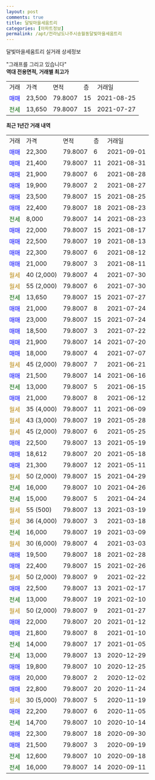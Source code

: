 ```yaml
---
layout: post
comments: true
title: 달빛마을세움트리
categories: [아파트정보]
permalink: /apt/전라남도나주시송월동달빛마을세움트리
---
```


달빛마을세움트리 실거래 상세정보

<script type="text/javascript">
  google.charts.load('current', {'packages':['line', 'corechart']});
  google.charts.setOnLoadCallback(drawChart);

  function drawChart() {
    var data = new google.visualization.DataTable();
    data.addColumn('date', '거래일');
    data.addColumn('number', "매매");
    data.addColumn('number', "전세");
    data.addColumn('number', "전매");

    data.addRows([[new Date(Date.parse("2021-09-01")), 22300, null, null], [new Date(Date.parse("2021-08-31")), 21400, null, null], [new Date(Date.parse("2021-08-28")), 21900, null, null], [new Date(Date.parse("2021-08-27")), 19900, null, null], [new Date(Date.parse("2021-08-25")), 23500, null, null], [new Date(Date.parse("2021-08-23")), 22400, null, null], [new Date(Date.parse("2021-08-23")), null, 8000, null], [new Date(Date.parse("2021-08-17")), 22000, null, null], [new Date(Date.parse("2021-08-13")), 22500, null, null], [new Date(Date.parse("2021-08-12")), 22300, null, null], [new Date(Date.parse("2021-08-11")), 21000, null, null], [new Date(Date.parse("2021-07-30")), null, null, null], [new Date(Date.parse("2021-07-30")), null, null, null], [new Date(Date.parse("2021-07-27")), null, 13650, null], [new Date(Date.parse("2021-07-24")), 21000, null, null], [new Date(Date.parse("2021-07-24")), 23000, null, null], [new Date(Date.parse("2021-07-22")), 18500, null, null], [new Date(Date.parse("2021-07-20")), 21900, null, null], [new Date(Date.parse("2021-07-07")), 18000, null, null], [new Date(Date.parse("2021-06-21")), null, null, null], [new Date(Date.parse("2021-06-16")), 21500, null, null], [new Date(Date.parse("2021-06-15")), null, 13000, null], [new Date(Date.parse("2021-06-12")), 21000, null, null], [new Date(Date.parse("2021-06-09")), null, null, null], [new Date(Date.parse("2021-05-28")), null, null, null], [new Date(Date.parse("2021-05-25")), null, null, null], [new Date(Date.parse("2021-05-19")), 22500, null, null], [new Date(Date.parse("2021-05-18")), 18612, null, null], [new Date(Date.parse("2021-05-11")), 21300, null, null], [new Date(Date.parse("2021-04-29")), null, null, null], [new Date(Date.parse("2021-04-26")), null, 16000, null], [new Date(Date.parse("2021-04-24")), null, 15000, null], [new Date(Date.parse("2021-03-19")), null, null, null], [new Date(Date.parse("2021-03-18")), null, null, null], [new Date(Date.parse("2021-03-09")), null, 16000, null], [new Date(Date.parse("2021-03-03")), null, null, null], [new Date(Date.parse("2021-02-28")), 19500, null, null], [new Date(Date.parse("2021-02-26")), 22400, null, null], [new Date(Date.parse("2021-02-22")), null, null, null], [new Date(Date.parse("2021-02-17")), 22500, null, null], [new Date(Date.parse("2021-02-10")), null, 13000, null], [new Date(Date.parse("2021-01-27")), null, null, null], [new Date(Date.parse("2021-01-12")), 22000, null, null], [new Date(Date.parse("2021-01-10")), 21800, null, null], [new Date(Date.parse("2021-01-05")), null, 14000, null], [new Date(Date.parse("2020-12-29")), null, 13000, null], [new Date(Date.parse("2020-12-25")), 19800, null, null], [new Date(Date.parse("2020-12-02")), 20000, null, null], [new Date(Date.parse("2020-11-24")), 22800, null, null], [new Date(Date.parse("2020-11-19")), null, null, null], [new Date(Date.parse("2020-11-05")), 22200, null, null], [new Date(Date.parse("2020-10-14")), null, 14700, null], [new Date(Date.parse("2020-09-30")), 22300, null, null], [new Date(Date.parse("2020-09-19")), 21500, null, null], [new Date(Date.parse("2020-09-18")), null, 12600, null], [new Date(Date.parse("2020-09-11")), null, 16000, null]]);

    var options = {
      hAxis: {
        format: 'yyyy/MM/dd'
      },    
      lineWidth: 0,
      pointsVisible: true,    
      title: '최근 1년간 유형별 실거래가 분포',
      legend: { position: 'bottom' }
    };

    var formatter = new google.visualization.NumberFormat({pattern:'###,###'} );
    formatter.format(data, 1);
    formatter.format(data, 2);
    
    setTimeout(function() {
        var chart = new google.visualization.LineChart(document.getElementById('columnchart_material'));
        chart.draw(data, (options));
        document.getElementById('loading').style.display = 'none';
    }, 200);
  }
</script>


<div id="loading" style="z-index:20; display: block; margin-left: 0px">"그래프를 그리고 있습니다"</div>
<div id="columnchart_material" style="width: 95%; margin-left: 0px; display: block"></div>
<!-- contents start -->
<b>역대 전용면적, 거래별 최고가</b>
<table class="sortable">
    <tr>
      <td>거래</td>
      <td>가격</td>
      <td>면적</td>
      <td>층</td>
      <td>거래일</td>
    </tr>
        <tr>
          <td><a style="color: blue">매매</a></td>
          <td>23,500</td>
          <td>79.8007</td>
          <td>15</td>
          <td>2021-08-25</td>
        </tr>        
        <tr>
              <td><a style="color: darkgreen">전세</a></td>
              <td>13,650</td>
              <td>79.8007</td>
              <td>15</td>
              <td>2021-07-27</td>
            </tr>        
    
</table>

<b>최근 1년간 거래 내역</b>

<table class="sortable">
    <tr>
      <td>거래</td>
      <td>가격</td>
      <td>면적</td>
      <td>층</td>
      <td>거래일</td>
    </tr>
    <tr>
      <td><a style="color: blue">매매</a></td>
      <td>22,300</td>
      <td>79.8007</td>
      <td>6</td>
      <td>2021-09-01</td>
    </tr>          <tr>
      <td><a style="color: blue">매매</a></td>
      <td>21,400</td>
      <td>79.8007</td>
      <td>11</td>
      <td>2021-08-31</td>
    </tr>          <tr>
      <td><a style="color: blue">매매</a></td>
      <td>21,900</td>
      <td>79.8007</td>
      <td>6</td>
      <td>2021-08-28</td>
    </tr>          <tr>
      <td><a style="color: blue">매매</a></td>
      <td>19,900</td>
      <td>79.8007</td>
      <td>2</td>
      <td>2021-08-27</td>
    </tr>          <tr>
      <td><a style="color: blue">매매</a></td>
      <td>23,500</td>
      <td>79.8007</td>
      <td>15</td>
      <td>2021-08-25</td>
    </tr>          <tr>
      <td><a style="color: blue">매매</a></td>
      <td>22,400</td>
      <td>79.8007</td>
      <td>18</td>
      <td>2021-08-23</td>
    </tr>          <tr>
      <td><a style="color: darkgreen">전세</a></td>
      <td>8,000</td>
      <td>79.8007</td>
      <td>14</td>
      <td>2021-08-23</td>
    </tr>          <tr>
      <td><a style="color: blue">매매</a></td>
      <td>22,000</td>
      <td>79.8007</td>
      <td>15</td>
      <td>2021-08-17</td>
    </tr>          <tr>
      <td><a style="color: blue">매매</a></td>
      <td>22,500</td>
      <td>79.8007</td>
      <td>19</td>
      <td>2021-08-13</td>
    </tr>          <tr>
      <td><a style="color: blue">매매</a></td>
      <td>22,300</td>
      <td>79.8007</td>
      <td>6</td>
      <td>2021-08-12</td>
    </tr>          <tr>
      <td><a style="color: blue">매매</a></td>
      <td>21,000</td>
      <td>79.8007</td>
      <td>3</td>
      <td>2021-08-11</td>
    </tr>          <tr>
      <td><a style="color: darkgoldenrod">월세</a></td>
      <td>40 (2,000)</td>
      <td>79.8007</td>
      <td>4</td>
      <td>2021-07-30</td>
    </tr>          <tr>
      <td><a style="color: darkgoldenrod">월세</a></td>
      <td>55 (2,000)</td>
      <td>79.8007</td>
      <td>6</td>
      <td>2021-07-30</td>
    </tr>          <tr>
      <td><a style="color: darkgreen">전세</a></td>
      <td>13,650</td>
      <td>79.8007</td>
      <td>15</td>
      <td>2021-07-27</td>
    </tr>          <tr>
      <td><a style="color: blue">매매</a></td>
      <td>21,000</td>
      <td>79.8007</td>
      <td>8</td>
      <td>2021-07-24</td>
    </tr>          <tr>
      <td><a style="color: blue">매매</a></td>
      <td>23,000</td>
      <td>79.8007</td>
      <td>15</td>
      <td>2021-07-24</td>
    </tr>          <tr>
      <td><a style="color: blue">매매</a></td>
      <td>18,500</td>
      <td>79.8007</td>
      <td>3</td>
      <td>2021-07-22</td>
    </tr>          <tr>
      <td><a style="color: blue">매매</a></td>
      <td>21,900</td>
      <td>79.8007</td>
      <td>14</td>
      <td>2021-07-20</td>
    </tr>          <tr>
      <td><a style="color: blue">매매</a></td>
      <td>18,000</td>
      <td>79.8007</td>
      <td>4</td>
      <td>2021-07-07</td>
    </tr>          <tr>
      <td><a style="color: darkgoldenrod">월세</a></td>
      <td>45 (2,000)</td>
      <td>79.8007</td>
      <td>7</td>
      <td>2021-06-21</td>
    </tr>          <tr>
      <td><a style="color: blue">매매</a></td>
      <td>21,500</td>
      <td>79.8007</td>
      <td>14</td>
      <td>2021-06-16</td>
    </tr>          <tr>
      <td><a style="color: darkgreen">전세</a></td>
      <td>13,000</td>
      <td>79.8007</td>
      <td>5</td>
      <td>2021-06-15</td>
    </tr>          <tr>
      <td><a style="color: blue">매매</a></td>
      <td>21,000</td>
      <td>79.8007</td>
      <td>8</td>
      <td>2021-06-12</td>
    </tr>          <tr>
      <td><a style="color: darkgoldenrod">월세</a></td>
      <td>35 (4,000)</td>
      <td>79.8007</td>
      <td>11</td>
      <td>2021-06-09</td>
    </tr>          <tr>
      <td><a style="color: darkgoldenrod">월세</a></td>
      <td>43 (3,000)</td>
      <td>79.8007</td>
      <td>19</td>
      <td>2021-05-28</td>
    </tr>          <tr>
      <td><a style="color: darkgoldenrod">월세</a></td>
      <td>45 (2,000)</td>
      <td>79.8007</td>
      <td>6</td>
      <td>2021-05-25</td>
    </tr>          <tr>
      <td><a style="color: blue">매매</a></td>
      <td>22,500</td>
      <td>79.8007</td>
      <td>13</td>
      <td>2021-05-19</td>
    </tr>          <tr>
      <td><a style="color: blue">매매</a></td>
      <td>18,612</td>
      <td>79.8007</td>
      <td>20</td>
      <td>2021-05-18</td>
    </tr>          <tr>
      <td><a style="color: blue">매매</a></td>
      <td>21,300</td>
      <td>79.8007</td>
      <td>12</td>
      <td>2021-05-11</td>
    </tr>          <tr>
      <td><a style="color: darkgoldenrod">월세</a></td>
      <td>50 (2,000)</td>
      <td>79.8007</td>
      <td>15</td>
      <td>2021-04-29</td>
    </tr>          <tr>
      <td><a style="color: darkgreen">전세</a></td>
      <td>16,000</td>
      <td>79.8007</td>
      <td>10</td>
      <td>2021-04-26</td>
    </tr>          <tr>
      <td><a style="color: darkgreen">전세</a></td>
      <td>15,000</td>
      <td>79.8007</td>
      <td>5</td>
      <td>2021-04-24</td>
    </tr>          <tr>
      <td><a style="color: darkgoldenrod">월세</a></td>
      <td>55 (500)</td>
      <td>79.8007</td>
      <td>13</td>
      <td>2021-03-19</td>
    </tr>          <tr>
      <td><a style="color: darkgoldenrod">월세</a></td>
      <td>36 (4,000)</td>
      <td>79.8007</td>
      <td>3</td>
      <td>2021-03-18</td>
    </tr>          <tr>
      <td><a style="color: darkgreen">전세</a></td>
      <td>16,000</td>
      <td>79.8007</td>
      <td>19</td>
      <td>2021-03-09</td>
    </tr>          <tr>
      <td><a style="color: darkgoldenrod">월세</a></td>
      <td>30 (6,000)</td>
      <td>79.8007</td>
      <td>4</td>
      <td>2021-03-03</td>
    </tr>          <tr>
      <td><a style="color: blue">매매</a></td>
      <td>19,500</td>
      <td>79.8007</td>
      <td>18</td>
      <td>2021-02-28</td>
    </tr>          <tr>
      <td><a style="color: blue">매매</a></td>
      <td>22,400</td>
      <td>79.8007</td>
      <td>15</td>
      <td>2021-02-26</td>
    </tr>          <tr>
      <td><a style="color: darkgoldenrod">월세</a></td>
      <td>50 (2,000)</td>
      <td>79.8007</td>
      <td>9</td>
      <td>2021-02-22</td>
    </tr>          <tr>
      <td><a style="color: blue">매매</a></td>
      <td>22,500</td>
      <td>79.8007</td>
      <td>13</td>
      <td>2021-02-17</td>
    </tr>          <tr>
      <td><a style="color: darkgreen">전세</a></td>
      <td>13,000</td>
      <td>79.8007</td>
      <td>19</td>
      <td>2021-02-10</td>
    </tr>          <tr>
      <td><a style="color: darkgoldenrod">월세</a></td>
      <td>50 (2,000)</td>
      <td>79.8007</td>
      <td>9</td>
      <td>2021-01-27</td>
    </tr>          <tr>
      <td><a style="color: blue">매매</a></td>
      <td>22,000</td>
      <td>79.8007</td>
      <td>20</td>
      <td>2021-01-12</td>
    </tr>          <tr>
      <td><a style="color: blue">매매</a></td>
      <td>21,800</td>
      <td>79.8007</td>
      <td>8</td>
      <td>2021-01-10</td>
    </tr>          <tr>
      <td><a style="color: darkgreen">전세</a></td>
      <td>14,000</td>
      <td>79.8007</td>
      <td>17</td>
      <td>2021-01-05</td>
    </tr>          <tr>
      <td><a style="color: darkgreen">전세</a></td>
      <td>13,000</td>
      <td>79.8007</td>
      <td>13</td>
      <td>2020-12-29</td>
    </tr>          <tr>
      <td><a style="color: blue">매매</a></td>
      <td>19,800</td>
      <td>79.8007</td>
      <td>10</td>
      <td>2020-12-25</td>
    </tr>          <tr>
      <td><a style="color: blue">매매</a></td>
      <td>20,000</td>
      <td>79.8007</td>
      <td>2</td>
      <td>2020-12-02</td>
    </tr>          <tr>
      <td><a style="color: blue">매매</a></td>
      <td>22,800</td>
      <td>79.8007</td>
      <td>20</td>
      <td>2020-11-24</td>
    </tr>          <tr>
      <td><a style="color: darkgoldenrod">월세</a></td>
      <td>30 (5,000)</td>
      <td>79.8007</td>
      <td>5</td>
      <td>2020-11-19</td>
    </tr>          <tr>
      <td><a style="color: blue">매매</a></td>
      <td>22,200</td>
      <td>79.8007</td>
      <td>6</td>
      <td>2020-11-05</td>
    </tr>          <tr>
      <td><a style="color: darkgreen">전세</a></td>
      <td>14,700</td>
      <td>79.8007</td>
      <td>10</td>
      <td>2020-10-14</td>
    </tr>          <tr>
      <td><a style="color: blue">매매</a></td>
      <td>22,300</td>
      <td>79.8007</td>
      <td>18</td>
      <td>2020-09-30</td>
    </tr>          <tr>
      <td><a style="color: blue">매매</a></td>
      <td>21,500</td>
      <td>79.8007</td>
      <td>3</td>
      <td>2020-09-19</td>
    </tr>          <tr>
      <td><a style="color: darkgreen">전세</a></td>
      <td>12,600</td>
      <td>79.8007</td>
      <td>10</td>
      <td>2020-09-18</td>
    </tr>          <tr>
      <td><a style="color: darkgreen">전세</a></td>
      <td>16,000</td>
      <td>79.8007</td>
      <td>14</td>
      <td>2020-09-11</td>
    </tr>      </table>
<!-- contents end -->    

